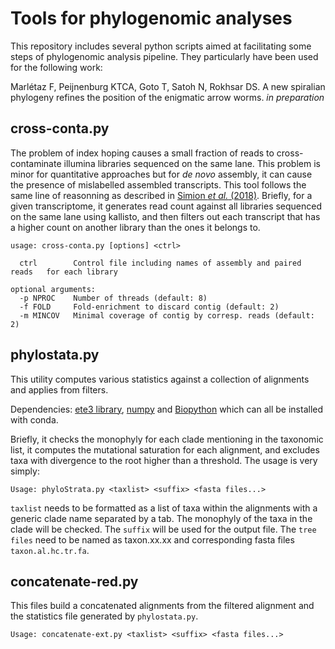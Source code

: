 # Tools for phylogenomic analyses

This repository includes several python scripts aimed at facilitating some steps of phylogenomic analysis pipeline. 
They particularly have been used for the following work: 

Marlétaz F, Peijnenburg KTCA, Goto T, Satoh N, Rokhsar DS.  A new spiralian phylogeny refines the position of the enigmatic arrow worms. *in preparation*

## cross-conta.py 

The problem of index hoping causes a small fraction of reads to cross-contaminate illumina libraries sequenced on the same lane. This problem is minor for quantitative approaches but for *de novo* assembly, it can cause the presence of mislabelled assembled transcripts. This tool follows the same line of reasonning as described in [Simion *et al.* (2018)](https://bmcbiol.biomedcentral.com/articles/10.1186/s12915-018-0486-7). Briefly, for a given transcriptome, it generates read count against all libraries sequenced on the same lane using kallisto, and then filters out each transcript that has a higher count on another library than the ones it belongs to. 

```
usage: cross-conta.py [options] <ctrl>

  ctrl        Control file including names of assembly and paired reads   for each library

optional arguments:
  -p NPROC    Number of threads (default: 8)
  -f FOLD     Fold-enrichment to discard contig (default: 2)
  -m MINCOV   Minimal coverage of contig by corresp. reads (default: 2)

```

## phylostata.py 
This utility computes various statistics against a collection of alignments and applies from filters. 

Dependencies: [ete3 library](http://etetoolkit.org/docs/latest/index.html#), [numpy](https://docs.scipy.org/doc/numpy/reference/) and [Biopython](https://biopython.org) which can all be installed with conda. 

Briefly, it checks the monophyly for each clade mentioning in the taxonomic list, it computes the mutational saturation for each alignment, and excludes taxa with divergence to the root higher than a threshold. 
The usage is very simply: 

`Usage: phyloStrata.py <taxlist> <suffix> <fasta files...>`

`taxlist` needs to be formatted as a list of taxa within the alignments with a generic clade name separated by a tab. The monophyly of the taxa in the clade will be checked. 
The `suffix` will be used for the output file. 
The `tree files` need to be named as taxon.xx.xx and corresponding fasta files `taxon.al.hc.tr.fa`.

## concatenate-red.py
This files build a concatenated alignments from the filtered alignment and the statistics file generated by `phylostata.py`. 

`Usage: concatenate-ext.py <taxlist> <suffix> <fasta files...>`

